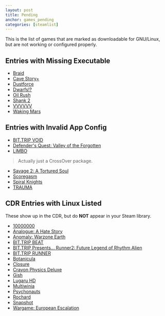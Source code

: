 ```yaml
---
layout: post
title: Pending
anchor: games_pending
categories: [steamlist]
---
```


This is the list of games that are marked as downloadable for GNU/Linux, but are not working or configured properly.

Entries with Missing Executable
-------------------------------

- [Braid](http://store.steampowered.com/app/26800/)
- [Cave Story+](http://store.steampowered.com/app/200900/)
- [Dustforce](http://store.steampowered.com/app/65300/)
- [Dwarfs!?](http://store.steampowered.com/app/35480/)
- [Oil Rush](http://store.steampowered.com/app/200390/)
- [Shank 2](http://store.steampowered.com/app/102840/)
- [VVVVVV](http://store.steampowered.com/app/70300/)
- [Waking Mars](http://store.steampowered.com/app/227200/)

Entries with Invalid App Config
-------------------------------

- [BIT.TRIP VOID](http://store.steampowered.com/app/205070/)
- [Defender's Quest: Valley of the Forgotten](http://store.steampowered.com/app/218410/)
- [LIMBO](http://store.steampowered.com/app/48000/)
> Actually just a CrossOver package.
- [Savage 2: A Tortured Soul](http://store.steampowered.com/app/13700/)
- [Scoregasm](http://store.steampowered.com/app/202410/)
- [Spiral Knights](http://store.steampowered.com/app/99900/)
- [TRAUMA](http://store.steampowered.com/app/98100/)

CDR Entries with Linux Listed
------------------------------

These show up in the CDR, but do **NOT** appear in your Steam library.

- [10000000](http://store.steampowered.com/app/227580/)
- [Analogue: A Hate Story](http://store.steampowered.com/app/209370/)
- [Anomaly: Warzone Earth](http://store.steampowered.com/app/91200/)
- [BIT.TRIP BEAT](http://store.steampowered.com/app/63700/)
- [BIT.TRIP Presents... Runner2: Future Legend of Rhythm Alien](http://store.steampowered.com/app/218060/)
- [BIT.TRIP RUNNER](http://store.steampowered.com/app/63710/)
- [Botanicula](http://store.steampowered.com/app/207690/)
- [Closure](http://store.steampowered.com/app/72000/)
- [Crayon Physics Deluxe](http://store.steampowered.com/app/26900/)
- [Gish](http://store.steampowered.com/app/9500/)
- [Lugaru HD](http://store.steampowered.com/app/25010/)
- [Multiwinia](http://store.steampowered.com/app/1530/)
- [Psychonauts](http://store.steampowered.com/app/3830/)
- [Rochard](http://store.steampowered.com/app/107800/)
- [Snapshot](http://store.steampowered.com/app/204220/)
- [Wargame: European Escalation](http://store.steampowered.com/app/58610/)
